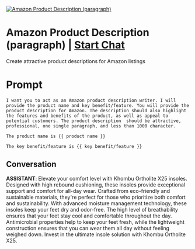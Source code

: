 
[![Amazon Product Description (paragraph)](https://flow-prompt-covers.s3.us-west-1.amazonaws.com/icon/abstract/abs_4.png)](https://gptcall.net/chat.html?data=%7B%22contact%22%3A%7B%22id%22%3A%22JB4MpfTsH5Uw9vi6J-pF9%22%2C%22flow%22%3Atrue%7D%7D)
# Amazon Product Description (paragraph) | [Start Chat](https://gptcall.net/chat.html?data=%7B%22contact%22%3A%7B%22id%22%3A%22JB4MpfTsH5Uw9vi6J-pF9%22%2C%22flow%22%3Atrue%7D%7D)
Create attractive product descriptions for Amazon listings

# Prompt

```
I want you to act as an Amazon product description writer. I will provide the product name and key benefit/feature. You will provide the product description for Amazon. The description should also highlight the features and benefits of the product, as well as appeal to potential customers. The product description  should be attractive, professional, one single paragraph, and less than 1000 character. 

The product name is {{ product name }}

The key benefit/feature is {{ key benefit/feature }}
```

## Conversation

**ASSISTANT**: Elevate your comfort level with Khombu Ortholite X25 insoles. Designed with high rebound cushioning, these insoles provide exceptional support and comfort for all-day wear. Crafted from eco-friendly and sustainable materials, they're perfect for those who prioritize both comfort and sustainability. With advanced moisture management technology, these insoles keep your feet dry and odor-free. The high level of breathability ensures that your feet stay cool and comfortable throughout the day. Antimicrobial properties help to keep your feet fresh, while the lightweight construction ensures that you can wear them all day without feeling weighed down. Invest in the ultimate insole solution with Khombu Ortholite X25.


